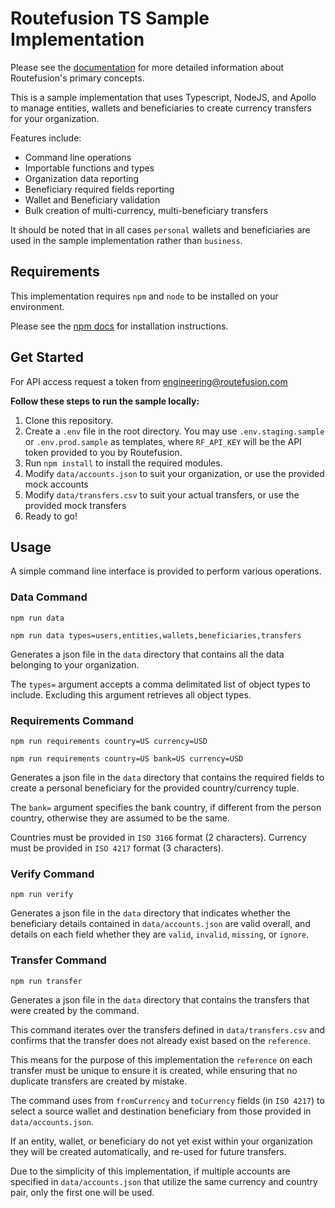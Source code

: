 # Routefusion TS Sample Implementation

Please see the [documentation](https://routefusion.com/docs/#getting-started) for more detailed information about Routefusion's primary concepts.

This is a sample implementation that uses Typescript, NodeJS, and Apollo to manage entities, wallets and beneficiaries to create currency transfers for your organization.

Features include:

- Command line operations
- Importable functions and types
- Organization data reporting
- Beneficiary required fields reporting
- Wallet and Beneficiary validation
- Bulk creation of multi-currency, multi-beneficiary transfers

It should be noted that in all cases `personal` wallets and beneficiaries are used in the sample implementation rather than `business`.

## Requirements

This implementation requires `npm` and `node` to be installed on your environment.

Please see the [npm docs](https://docs.npmjs.com/downloading-and-installing-node-js-and-npm) for installation instructions.

## Get Started

For API access request a token from [engineering@routefusion.com](mailto:%20engineering@routefusion.com)

**Follow these steps to run the sample locally:**

1. Clone this repository.
2. Create a `.env` file in the root directory.
   You may use `.env.staging.sample` or `.env.prod.sample` as templates, where `RF_API_KEY` will be the API token provided to you by Routefusion.
3. Run `npm install` to install the required modules.
4. Modify `data/accounts.json` to suit your organization, or use the provided mock accounts
5. Modify `data/transfers.csv` to suit your actual transfers, or use the provided mock transfers
6. Ready to go!

## Usage

A simple command line interface is provided to perform various operations.

### Data Command

`npm run data`

`npm run data types=users,entities,wallets,beneficiaries,transfers`

Generates a json file in the `data` directory that contains all the data belonging to your organization.

The `types=` argument accepts a comma delimitated list of object types to include. Excluding this argument retrieves all object types.

### Requirements Command

`npm run requirements country=US currency=USD`

`npm run requirements country=US bank=US currency=USD`

Generates a json file in the `data` directory that contains the required fields to create a personal beneficiary for the provided country/currency tuple.

The `bank=` argument specifies the bank country, if different from the person country, otherwise they are assumed to be the same.

Countries must be provided in `ISO 3166` format (2 characters).
Currency must be provided in `ISO 4217` format (3 characters).

### Verify Command

`npm run verify`

Generates a json file in the `data` directory that indicates whether the beneficiary details contained in `data/accounts.json` are valid overall, and details on each field whether they are `valid`, `invalid`, `missing`, or `ignore`.

### Transfer Command

`npm run transfer`

Generates a json file in the `data` directory that contains the transfers that were created by the command.

This command iterates over the transfers defined in `data/transfers.csv` and confirms that the transfer does not already exist based on the `reference`.

This means for the purpose of this implementation the `reference` on each transfer must be unique to ensure it is created, while ensuring that no duplicate transfers are created by mistake.

The command uses from `fromCurrency` and `toCurrency` fields (in `ISO 4217`) to select a source wallet and destination beneficiary from those provided in `data/accounts.json`.

If an entity, wallet, or beneficiary do not yet exist within your organization they will be created automatically, and re-used for future transfers.

Due to the simplicity of this implementation, if multiple accounts are specified in `data/accounts.json` that utilize the same currency and country pair, only the first one will be used.
